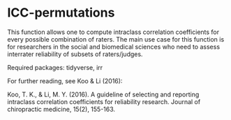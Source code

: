 # ICC-permutations
This function allows one to compute intraclass correlation coefficients for every possible combination of raters. The main use case for this function is for researchers in the social and biomedical sciences who need to assess interrater reliability of subsets of raters/judges. 

Required packages: tidyverse, irr


For further reading, see Koo & Li (2016):


Koo, T. K., & Li, M. Y. (2016). A guideline of selecting and reporting intraclass correlation coefficients for reliability research. Journal of chiropractic medicine, 15(2), 155-163.
